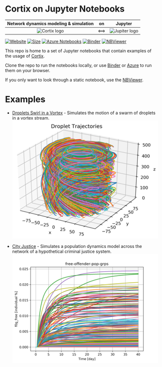 # Cortix on Jupyter Notebooks

| Network dynamics modeling & simulation | on | Jupyter |
|:---:|:--:|:----:|
| <img src="https://cortix.org/logo.jpg" title="Cortix logo"> | <==> | <img width="115" src="https://upload.wikimedia.org/wikipedia/commons/thumb/3/38/Jupyter_logo.svg/250px-Jupyter_logo.svg.png" title="Jupiter logo"> |

[![Website](https://img.shields.io/website/https/github.com/dpploy/cortix-nb.svg)](https://github.com/dpploy/cortix-nb)
[![Size](https://img.shields.io/github/repo-size/dpploy/cortix-nb.svg?label=size&style=flat)](https://cortix.org)
[![Azure Notebooks](https://notebooks.azure.com/launch.svg)](https://notebooks.azure.com/dealmeidavf/projects/cortix-nb)
[![Binder](https://mybinder.org/badge_logo.svg)](https://mybinder.org/v2/gh/dpploy/cortix-nb/master)
[![NBViewer](https://github.com/jupyter/design/blob/master/logos/Badges/nbviewer_badge.svg)](http://nbviewer.jupyter.org/github/dpploy/cortix-nb/)

This repo is home to a set of  Jupyter notebooks that contain  examples of the usage of [Cortix](https://github.com/dpploy/cortix). 

Clone the repo to run the notebooks locally, or use [Binder](https://mybinder.org/v2/gh/dpploy/cortix-nb/master) or [Azure](https://notebooks.azure.com/dealmeidavf/projects/cortix-nb) to run them on your browser.

If you only want to look through a static notebook, use the [NBViewer](http://nbviewer.jupyter.org/github/dpploy/cortix-nb).

# Examples


*  [Droplets Swirl in a Vortex](https://nbviewer.jupyter.org/github/dpploy/cortix-nb/blob/master/run_droplet_swirl.ipynb) -  Simulates the motion of a swarm of droplets in a vortex stream.
![](img/droplet.png)


*  [City Justice](https://nbviewer.jupyter.org/github/dpploy/cortix-nb/blob/master/run_city_justice.ipynb) - Simulates a population dynamics model across the network of a hypothetical criminal justice system.
![](img/justice.png)
